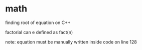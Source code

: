 # math
finding root of equation on C++

factorial can e defined as fact(n)

note: equation must be manually written inside code on line 128
